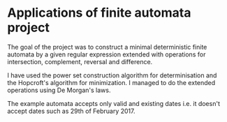 # Applications of finite automata project
The goal of the project was to construct a minimal deterministic finite automata by a given regular expression extended with operations for intersection, complement, reversal and difference. 

I have used the power set construction algorithm for determinisation and the Hopcroft's algorithm for minimization. I managed to do the extended operations using De Morgan's laws.

The example automata accepts only valid and existing dates i.e. it doesn't accept dates such as 29th of February 2017.
